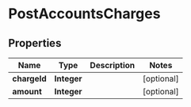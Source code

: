 # PostAccountsCharges

## Properties
Name | Type | Description | Notes
------------ | ------------- | ------------- | -------------
**chargeId** | **Integer** |  |  [optional]
**amount** | **Integer** |  |  [optional]
